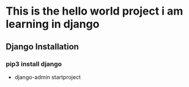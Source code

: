 # This is the hello world project i am learning in django

## Django Installation

### pip3 install django

- django-admin startproject <projectname> 